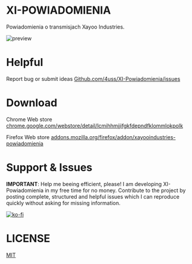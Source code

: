 # XI-POWIADOMIENIA
Powiadomienia o transmisjach Xayoo Industries.

![preview](https://cdn.beyondlabs.pl/XI/XI_full_white.png?v=1)

# Helpful

Report bug or submit ideas
[Github.com/4uss/XI-Powiadomienia/issues](https://github.com/4uss/XI-Powiadomienia/issues)

# Download
 
 Chrome Web store [chrome.google.com/webstore/detail/lcmihhmjjifgkfdepndfklommlokpolk](https://chrome.google.com/webstore/detail/lcmihhmjjifgkfdepndfklommlokpolk)

 Firefox Web store [addons.mozilla.org/firefox/addon/xayooindustries-powiadomienia](https://addons.mozilla.org/pl/firefox/addon/xayooindustries-powiadomienia/)

# Support & Issues
<b>IMPORTANT</b>: Help me beeing efficient, please! I am developing XI-Powiadomienia in my free time for no money. Contribute to the project by posting complete, structured and helpful issues which I can reproduce quickly without asking for missing information.

[![ko-fi](https://ko-fi.com/img/githubbutton_sm.svg)](https://ko-fi.com/Y8Y85DDFG)

# LICENSE
[MIT](https://github.com/4uss/XI-Powiadomienia/blob/main/LICENSE)
